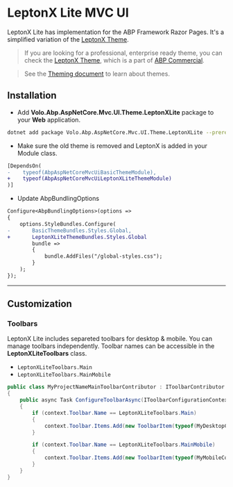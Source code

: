 # LeptonX Lite MVC UI
LeptonX Lite has implementation for the ABP Framework Razor Pages. It's a simplified variation of the [LeptonX Theme](https://x.leptontheme.com/).

>   If you are looking for a professional, enterprise ready theme, you can check the [LeptonX Theme](https://x.leptontheme.com/), which is a part of [ABP Commercial](https://commercial.abp.io/).

> See the [Theming document](https://docs.abp.io/en/abp/latest/UI/AspNetCore/Theming) to learn about themes.

## Installation

- Add **Volo.Abp.AspNetCore.Mvc.UI.Theme.LeptonXLite** package to your **Web** application.

```bash
dotnet add package Volo.Abp.AspNetCore.Mvc.UI.Theme.LeptonXLite --prerelease
```

- Make sure the old theme is removed and LeptonX is added in your Module class.

```diff
[DependsOn(
-    typeof(AbpAspNetCoreMvcUiBasicThemeModule),
+    typeof(AbpAspNetCoreMvcUiLeptonXLiteThemeModule)
)]
```

- Update AbpBundlingOptions

```diff
Configure<AbpBundlingOptions>(options =>
{
    options.StyleBundles.Configure(
-       BasicThemeBundles.Styles.Global,
+       LeptonXLiteThemeBundles.Styles.Global
        bundle =>
        {
            bundle.AddFiles("/global-styles.css");
        }
    );
});
```

---

## Customization

### Toolbars
LeptonX Lite includes separeted toolbars for desktop & mobile. You can manage toolbars independently. Toolbar names can be accessible in the **LeptonXLiteToolbars** class.

- `LeptonXLiteToolbars.Main`
- `LeptonXLiteToolbars.MainMobile`

```csharp
public class MyProjectNameMainToolbarContributor : IToolbarContributor
{
    public async Task ConfigureToolbarAsync(IToolbarConfigurationContext context)
    {
        if (context.Toolbar.Name == LeptonXLiteToolbars.Main)
        {
            context.Toolbar.Items.Add(new ToolbarItem(typeof(MyDesktopComponent)));
        }

        if (context.Toolbar.Name == LeptonXLiteToolbars.MainMobile)
        {
            context.Toolbar.Items.Add(new ToolbarItem(typeof(MyMobileComponent)));
        }
    }
}
```
